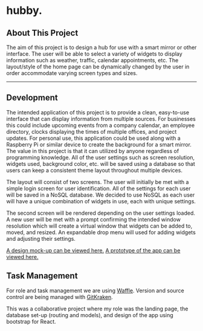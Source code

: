 # hubby.

## About This Project

The aim of this project is to design a hub for use with a smart mirror or other interface.  The user will be able to select a variety of widgets to display information such as weather, traffic, calendar appointments, etc.  The layout/style of the home page can be dynamically changed by the user in order accommodate varying screen types and sizes.

<hr>

## Development

The intended application of this project is to provide a clean, easy-to-use interface that can display information from multiple sources.  For businesses this could include upcoming events from a company calendar, an employee directory, clocks displaying the times of multiple offices, and project updates.  For personal use, this application could be used along with a Raspberry Pi or similar device to create the background for a smart mirror.  The value in this project is that it can utilized by anyone regardless of programming knowledge.  All of the user settings such as screen resolution, widgets used, background color, etc. will be saved using a database so that users can keep a consistent theme layout throughout multiple devices.

The layout will consist of two screens.  The user will initially be met with a simple login screen for user identification.  All of the settings for each user will be saved in a NoSQL database.  We decided to use NoSQL as each user will have a unique combination of widgets in use, each with unique settings.

The second screen will be rendered depending on the user settings loaded.  A new user will be met with a prompt confirming the intended window resolution which will create a virtual window that widgets can be added to, moved, and resized.  An expandable drop menu will used for adding widgets and adjusting their settings.

[A design mock-up can be viewed here.](https://app.moqups.com/charlesjgilker@gmail.com/Uf3AgYR6r3/view/page/a15a05254)
[A prototype of the app can be viewed here.](https://hubby-app.herokuapp.com/)


## Task Management

For role and task management we are using [Waffle](https://waffle.io/FrTime/hubby). Version and source control are being managed with [GitKraken](https://www.gitkraken.com/).

This was a collaborative project where my role was the landing page, the database set-up (routing and models), and design of the app using 
bootstrap for React.
